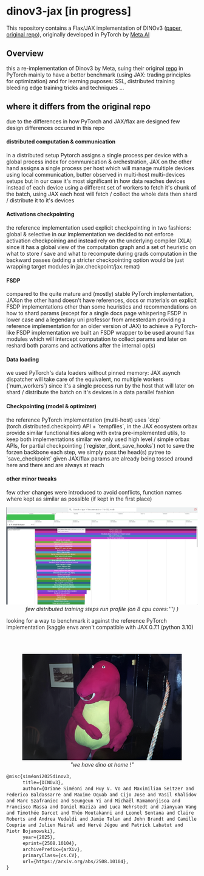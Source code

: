 # dinov3-jax [in progress]


This repository contains a Flax/JAX implementation of DINOv3 ([paper](https://arxiv.org/abs/2508.10104), [original repo](https://github.com/facebookresearch/dinov3)), originally developed in PyTorch by [Meta AI](https://github.com/facebookresearch)


<h2> Overview</h2>
this a re-implementation of Dinov3 by Meta, suing their original <a href="https://github.com/facebookresearch/dinov3">repo</a> in PyTorch mainly to have a better benchmark (using JAX: trading principles for optimization) and for learning puposes: SSL, distributed training bleeding edge training tricks and techniques ...


<h2> where it differs from the original repo</h2>
due to the differences in how PyTorch and JAX/flax are designed few design differences occured in this repo

<h4> distributed computation & communication</h4>
in a distributed setup Pytorch assigns a single process per device with a global process index for communication & orchestration, JAX on the other hand assigns a single process per host which will manage multiple devices using local communication, butter observed in multi-host multi-devices setups but in our case it's most significant in how data reaches devices instead of each device using a different set of workers to fetch it's chunk of the batch, using JAX each host will fetch / collect the whole data then shard / distribute it to it's devices


<h4> Activations checkpointing</h4>
the reference implementation used explicit checkpointing in two fashions: global & selective
in our implementation we decided to not enforce activation checkpoining and instead rely on the underlying compiler (XLA) since it has a global view of the computation graph and a set of heuristic on what to store / save and what to recompute during grads computation in the backward passes (adding a stricter checkpointing option would be just wrapping target modules in jax.checkpoint/jax.remat) 

<h4> FSDP</h4>
compared to the quite mature and (mostly) stable PyTorch implementation, JAXon the other hand doesn't have references, docs or materials on explicit FSDP implementations other than some heuristics and recommendations on how to shard params (except for a single docs page whispering FSDP in lower case and a legendary uni professor from amesterdam providing a reference implementation for an older version of JAX)
to achieve a PyTorch-like FSDP implementation we built an FSDP wrapper to be used around flax modules which will intercept computation to collect params and later on reshard both params and activations after the internal op(s)


<h4> Data loading</h4>
we used PyTorch's data loaders without pinned memory: JAX asynch dispatcher will take care of the equivalent, no multiple workers (`num_workers`) since it's a single process run by the host that will later on shard / distribute the batch on it's devices in a data parallel fashion


<h4> Checkpointing (model & optimizer)</h4>
the reference PyTorch implementation (multi-host) uses `dcp` (torch.distributed.checkpoint) API + `tempfiles`, in the JAX ecosystem orbax provide similar functionalities along with extra pre-implemented utils, to keep both implementations similar we only used high level / simple orbax APIs, for partial checkpointing (`register_dont_save_hooks`) not to save the forzen backbone each step, we simply pass the head(s) pytree to `save_checkpoint` given JAX/flax params are already being tossed around here and there and are always at reach


<h4> other minor tweaks</h4>
few other changes were introduced to avoid conflicts, function names where kept as similar as possible (if kept in the first place)



<p align="center">
  <img src="assets/dinov3-jax-run.png" width="960"><br>
  <em>few distributed training steps run profile (on 8 cpu cores:''') )</em>
</p>

<p>
  looking for a way to benchmark it against the reference PyTorch implementation (kaggle envs aren't compatible with JAX 0.7.1 (python 3.10)
</p>
<br>
<br>
<p align="center">
  <img src="assets/dino_at_home.png" width="420"><br>
  <em>"we have dino at home !"</em>
</p>


```text
@misc{siméoni2025dinov3,
      title={DINOv3}, 
      author={Oriane Siméoni and Huy V. Vo and Maximilian Seitzer and Federico Baldassarre and Maxime Oquab and Cijo Jose and Vasil Khalidov and Marc Szafraniec and Seungeun Yi and Michaël Ramamonjisoa and   Francisco Massa and Daniel Haziza and Luca Wehrstedt and Jianyuan Wang and Timothée Darcet and Théo Moutakanni and Leonel Sentana and Claire Roberts and Andrea Vedaldi and Jamie Tolan and John Brandt and Camille Couprie and Julien Mairal and Hervé Jégou and Patrick Labatut and Piotr Bojanowski},
      year={2025},
      eprint={2508.10104},
      archivePrefix={arXiv},
      primaryClass={cs.CV},
      url={https://arxiv.org/abs/2508.10104}, 
}
```

